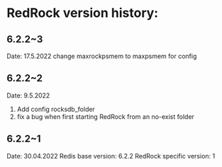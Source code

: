 # RedRock version history:

## 6.2.2~3

Date: 17.5.2022
change maxrockpsmem to maxpsmem for config

## 6.2.2~2

Date: 9.5.2022
1. Add config rocksdb_folder
2. fix a bug when first starting RedRock from an no-exist folder

## 6.2.2~1

Date: 30.04.2022
Redis base version: 6.2.2
RedRock specific version: 1



